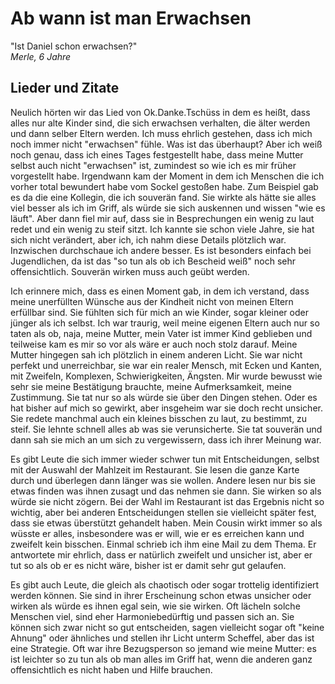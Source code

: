 # Ab wann ist man Erwachsen

"Ist Daniel schon erwachsen?"   
*Merle, 6 Jahre*

## Lieder und Zitate

Neulich hörten wir das Lied von Ok.Danke.Tschüss in dem es heißt, dass alles nur alte Kinder sind, die sich erwachsen verhalten, die älter werden und dann selber Eltern werden. Ich muss ehrlich gestehen, dass ich mich noch immer nicht "erwachsen" fühle. Was ist das überhaupt? Aber ich weiß noch genau, dass ich eines Tages festgestellt habe, dass meine Mutter selbst auch nicht "erwachsen" ist, zumindest so wie ich es mir früher vorgestellt habe. Irgendwann kam der Moment in dem ich Menschen die ich vorher total bewundert habe vom Sockel gestoßen habe. Zum Beispiel gab es da die eine Kollegin, die ich souverän fand. Sie wirkte als hätte sie alles viel besser als ich im Griff, als würde sie sich auskennen und wissen "wie es läuft". Aber dann fiel mir auf, dass sie in Besprechungen ein wenig zu laut redet und ein wenig zu steif sitzt. Ich kannte sie schon viele Jahre, sie hat sich nicht verändert, aber ich, ich nahm diese Details plötzlich war.
Inzwischen durchschaue ich andere besser. Es ist besonders einfach bei Jugendlichen, da ist das "so tun als ob ich Bescheid weiß" noch sehr offensichtlich. Souverän wirken muss auch geübt werden.

Ich erinnere mich, dass es einen Moment gab, in dem ich verstand, dass meine unerfüllten Wünsche aus der Kindheit nicht von meinen Eltern erfüllbar sind. Sie fühlten sich für mich an wie Kinder, sogar kleiner oder jünger als ich selbst. Ich war traurig, weil meine eigenen Eltern auch nur so taten als ob, naja, meine Mutter, mein Vater ist immer Kind geblieben und teilweise kam es mir so vor als wäre er auch noch stolz darauf. Meine Mutter hingegen sah ich plötzlich in einem anderen Licht. Sie war nicht perfekt und unerreichbar, sie war ein realer Mensch, mit Ecken und Kanten, mit Zweifeln, Komplexen, Schwierigkeiten, Ängsten. Mir wurde bewusst wie sehr sie meine Bestätigung brauchte, meine Aufmerksamkeit, meine Zustimmung. Sie tat nur so als würde sie über den Dingen stehen. Oder es hat bisher auf mich so gewirkt, aber insgeheim war sie doch recht unsicher. Sie redete manchmal auch ein kleines bisschen zu laut, zu bestimmt, zu steif. Sie lehnte schnell alles ab was sie verunsicherte. Sie tat souverän und dann sah sie mich an um sich zu vergewissern, dass ich ihrer Meinung war.

Es gibt Leute die sich immer wieder schwer tun mit Entscheidungen, selbst mit der Auswahl der Mahlzeit im Restaurant. Sie lesen die ganze Karte durch und überlegen dann länger was sie wollen. Andere lesen nur bis sie etwas finden was ihnen zusagt und das nehmen sie dann. Sie wirken so als würde sie nicht zögern. Bei der Wahl im Restaurant ist das Ergebnis nicht so wichtig, aber bei anderen Entscheidungen stellen sie vielleicht später fest, dass sie etwas überstützt gehandelt haben.
Mein Cousin wirkt immer so als wüsste er alles, insbesondere was er will, wie er es erreichen kann und zweifelt kein bisschen. Einmal schrieb ich ihm eine Mail zu dem Thema. Er antwortete mir ehrlich, dass er natürlich zweifelt und unsicher ist, aber er tut so als ob er es nicht wäre, bisher ist er damit sehr gut gelaufen.

Es gibt auch Leute, die gleich als chaotisch oder sogar trottelig identifiziert werden können. Sie sind in ihrer Erscheinung schon etwas unsicher oder wirken als würde es ihnen egal sein, wie sie wirken. Oft lächeln solche Menschen viel, sind eher Harmoniebedürftig und passen sich an. Sie können sich zwar nicht so gut entscheiden, sagen vielleicht sogar oft "keine Ahnung" oder ähnliches und stellen ihr Licht unterm Scheffel, aber das ist eine Strategie. Oft war ihre Bezugsperson so jemand wie meine Mutter: es ist leichter so zu tun als ob man alles im Griff hat, wenn die anderen ganz offensichtlich es nicht haben und Hilfe brauchen.
